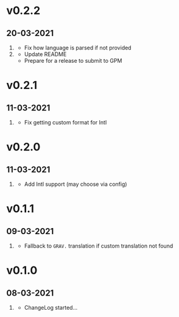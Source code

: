 # v0.2.2
##  20-03-2021

1. [](#bugfix)
   * Fix how language is parsed if not provided
2. [](#improved)
   * Update README
   * Prepare for a release to submit to GPM

# v0.2.1
##  11-03-2021

1. [](#bugfix)
   * Fix getting custom format for Intl

# v0.2.0
##  11-03-2021

1. [](#new)
   * Add Intl support (may choose via config)

# v0.1.1
##  09-03-2021

1. [](#bugfix)
   * Fallback to `GRAV.` translation if custom translation not found

# v0.1.0
##  08-03-2021

1. [](#new)
   * ChangeLog started...
